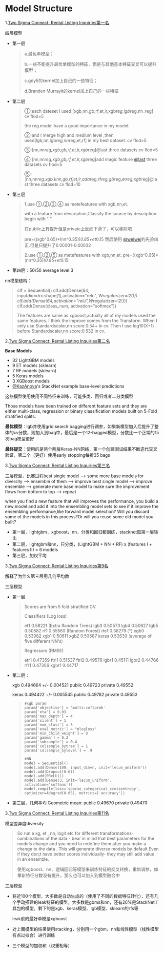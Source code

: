 # Model Structure

1.[Two Sigma Connect: Rental Listing Inquiries第一名](https://www.kaggle.com/c/two-sigma-connect-rental-listing-inquiries/discussion/32163)

四层模型

* 第一层

  > a.最优单模型；
  >
  > b.一些不能提升最优单模型的特征，但是与其他基本特征交叉可以提升模型；
  >
  > c.gdy5的kernel加上自己的一些特征；
  >
  > d.Branden Murrayit的kernel加上自己的一些特征

* 第二层

  >①:each dateset I used [xgb,nn,gb,rf,et,lr,xgb*reg,lgb*reg,nn_reg] cv flod=5
  >
  >the reg model have a good importance in my model.
  >
  >②:and I merge high and medium level ,then used[lgb,nn,lgb*reg,nn*reg,et,rf] in my best dataset. cv flod=5
  >
  >③:[nn,nn*reg,xgb,gb,rf,et,lr,xgb*reg]@last three datasets cv flod=5
  >
  >④:[nn,nn*reg,xgb,gb,rf,et,lr,xgb*reg]add magic feature [@last](https://www.kaggle.com/last) three datasets cv flod=5
  >
  >⑤:[nn,nn*reg,xgb,knn,gb,rf,et,lr,ada*reg,rf*reg,gb*reg,et*reg,xgb*reg]@last three datasets cv flod=10

* 第三层

  > 1.use ①,②,③,④ as metefeatures with xgb,nn,et.
  >
  > with a feature from description,Classify the source by description:
  > begin with " "
  >
  > 在public上有提升但是private上反而下滑了，可以移除吧
  >
  > pre=((xgb^0.65)*(nn^0.35))*0.85+et*0.15
  > 然后使用 [@weiwei](https://www.kaggle.com/weiwei)的先验纠正.但是只提升了0.00001-0.00002
  >
  > 2.use ①,②,⑤ as metefeatures with xgb,nn,et.
  > pre=((xgb^0.65)*(nn^0.35))*0.85+et*0.15

* 第四层：50/50 average level 3

nn模型结构：

> clf = Sequential()
> clf.add(Dense(64, input*dim=tr*x.shape[1],activation="relu", W*regularizer=l2())) clf.add(Dense(64,activation="relu",W*regularizer=l2()))
> clf.add(Dense(class_num, activation="softmax"))
>
> The features are same as xgboost,actually all of my models used the same features.
> I think the improve comes from the Transform.
> When I only use Standardscaler,nn score:0.54+ in cv.
> Then I use log10(X+1) before Standardscaler,nn score:0.532 in cv.



2.[Two Sigma Connect: Rental Listing Inquiries第二名](https://www.kaggle.com/c/two-sigma-connect-rental-listing-inquiries/discussion/32148)

**Base Models**

- 32 LightGBM models
- 9 ET models (sklearn)
- 7 RF models (sklearn)
- 5 Keras models
- 3 XGBoost models
- [@KazAnova](https://www.kaggle.com/KazAnova)'s StackNet example base-level predictions

这些模型使用使用不同特征来训练，可能多类、回归或者二分类模型

Those models have been trained on different feature sets and they are either multi-class, regression or binary classification models built on
5-Fold stratified splits.

**最优模型**：lgb并使用grid search bagging进行调参，如果新模型加入后提升了整体的cv分数，则加入到bag中，最后是一个12-bagged模型，分数比一个正常的15次bag模型更好

**最终提交**：使用的是两个两层Keras-NN网络，第一个创建测试结果不断迭代交叉验证，第二个（更好）使用early stopping每折35 bags

3.[Two Sigma Connect: Rental Listing Inquiries第三名](https://www.kaggle.com/c/two-sigma-connect-rental-listing-inquiries/discussion/32123)

三层模型，比赛过程best single model --> some more base models for diversity --> ensemble of them --> improve best single model --> improve ensemble --> generate more base model to make sure the improvement flows from bottom to top --> repeat

when you find a new feature that will improves the performance, you build a new model and add it into the ensembling model sets to see if it improve the ensembling performance,like forward model selection? Will you discard some of the models in this process?Or will you reuse some old model you built?

* 第一层，lightgbm，xgboost，nn，分类和回归都训练，stacknet取第一层输出
* 第二层，lightgbm和nn，只分类，(LightGBM + NN + RF) x (features I + features II) = 6 models
* 第三层，加权平均

3.[Two Sigma Connect: Rental Listing Inquiries第9名](https://www.kaggle.com/c/two-sigma-connect-rental-listing-inquiries/discussion/32146)

解释了为什么第三层用几何平均数

三层模型

- 第一层

  > Scores are from 5 fold stratified CV.
  >
  > Classifiers (Log loss)
  >
  > et1 0.58221 (Extra Random Trees)
  > lgb3 0.50573
  > lgb4 0.50627
  > lgb5 0.50582
  > rf1 0.55560 (Random Forest)
  > rte1 0.58279 (*)
  > xgb0 0.53982
  > xgb1 0.50611
  > xgb2 0.50587
  > keras 0.53630 (average of five different NN's)
  >
  > Regressors (RMSE)
  >
  > etr1 0.47359
  > ftrl1 0.51537
  > ftrl2 0.49579
  > lgbr1 0.45111
  > lgbr2 0.44766
  > rfr1 0.47306
  > xgbr1 0.44717

- 第二层：

  xgb 0.494664 +/- 0.004521 public 0.49723 private 0.49552

  keras 0.494422 +/- 0.005545 public 0.49782 private 0.49553

  > ```
  > #xgb param
  > param['objective'] = 'multi:softprob'
  > param['eta'] = 0.03
  > param['max_depth'] = 4
  > param['silent'] = 1
  > param['num_class'] = 3
  > param['eval_metric'] = "mlogloss"
  > param['min_child_weight'] = 8
  > param['gamma'] = 0.2
  > param['subsample'] = 0.4
  > param['colsample_bytree'] = 1
  > param['colsample_bylevel'] = .9
  > 
  > #NN
  > model = Sequential()
  > model.add(Dense(100, input_dim=n, init='lecun_uniform'))
  > model.add(Dropout(0.6))
  > model.add(PReLU())
  > model.add(Dense(3, init='lecun_uniform', activation='softmax'))
  > model.compile(loss='sparse_categorical_crossentropy', optimizer=Adagrad(0.05), metrics=['accuracy'])
  > ```

- 第三层，几何平均 Geometric mean: public 0.49670 private 0.49470

3.[Two Sigma Connect: Rental Listing Inquiries第11名](https://www.kaggle.com/c/two-sigma-connect-rental-listing-inquiries/discussion/32116)

模型差异度diversity

>  So run a xg, et , nn, logit etc for different transformations-combinations of the data - bear in mind that best parameters for the models change and you need to redefine them after you make a change to the data . This will generate diverse models by default.Even if they don;t have better scores individually- they may still add value in an ensemble.
>
> 使用xgboost、nn、逻辑回归等模型来训练特征的交叉转换，重新调参，如果新特征分数没有提升，那么也可以加入到模型融合中

三层模型

* 将近100个模型，大多数是自动生成的（使用了不同的数据特征转化），还有几个手动搭建的leak特征的模型。大多数是gbms和nn，还有20%是StackNet工具包的模型，剩下的是xgb、keras模型、lgb模型、sklearn的rfs等

  leak前的最好单模是xgboost

* 对上面模型的结果使用stacking，分别用一个gbm、nn和线性模型（线性模型有点过拟合）进行训练

* 三个模型的加权和（权重相等）